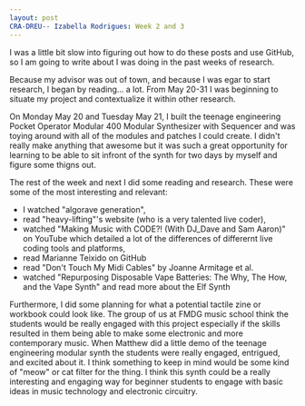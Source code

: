 ```yaml
---
layout: post
CRA-DREU-- Izabella Rodrigues: Week 2 and 3 
---
```


I was a little bit slow into figuring out how to do these posts and use GitHub, so I am going to write about I was doing in the past weeks of research. 

Because my advisor was out of town, and because I was egar to start research, I began by reading... a lot. From May 20-31 I was beginning to situate my project and contextualize it within other research. 

On Monday May 20 and Tuesday May 21, I built the teenage engineering Pocket Operator Modular 400 Modular Synthesizer with Sequencer and was toying around with all of the modules and patches I could create. I didn't really make anything that awesome but it was such a great opportunity for learning to be able to sit infront of the synth for two days by myself and figure some thigns out. 

The rest of the week and next I did some reading and research. These were some of the most interesting and relevant: 

- I watched "algorave generation",
- read "heavy-lifting"'s website (who is a very talented live coder),
- watched "Making Music with CODE?! (With DJ_Dave and Sam Aaron)" on YouTube which detailed a lot of the differences of differernt live coding tools and platforms,
- read Marianne Teixido on GitHub 
- read "Don't Touch My Midi Cables" by Joanne Armitage et al.
- watched "Repurposing Disposable Vape Batteries: The Why, The How, and the Vape Synth" and read more about the Elf Synth

Furthermore, I did some planning for what a potential tactile zine or workbook could look like. The group of us at FMDG music school think the students would be really engaged with this project especially if the skills resulted in them being able to make some electronic and more contemporary music. When Matthew did a little demo of the teenage engineering modular synth the students were really engaged, entrigued, and excited about it. I think something to keep in mind would be some kind of "meow" or cat filter for the thing. I think this synth could be a really interesting and engaging way for beginner students to engage with basic ideas in music technology and electronic circuitry. 
